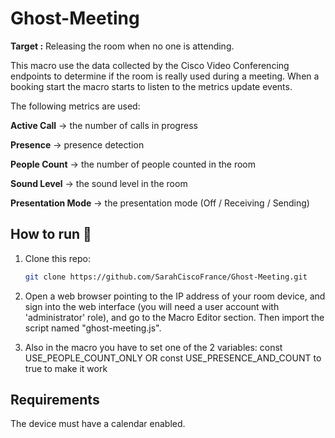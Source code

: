 # Ghost-Meeting
**Target :** Releasing the room when no one is attending.

This macro use the data collected by the Cisco Video Conferencing endpoints to determine if the room is really used during a meeting. When a booking start the macro starts to listen to the metrics update events.

The following metrics are used: 

**Active Call**       -> the number of calls in progress

**Presence**         -> presence detection

**People Count**      -> the number of people counted in the room

**Sound Level**       -> the sound level in the room

**Presentation Mode** -> the presentation mode (Off / Receiving / Sending)

## How to run 🔨

1. Clone this repo:

    ```sh
    git clone https://github.com/SarahCiscoFrance/Ghost-Meeting.git
    ```


2. Open a web browser pointing to the IP address of your room device, and sign into the web interface (you will need a user account with 'administrator' role), and go to the Macro Editor section. Then import the script named "ghost-meeting.js".
 
3. Also in the macro you have to set one of the 2 variables: const USE_PEOPLE_COUNT_ONLY OR const USE_PRESENCE_AND_COUNT to true to make it work


## Requirements

The device must have a calendar enabled.

